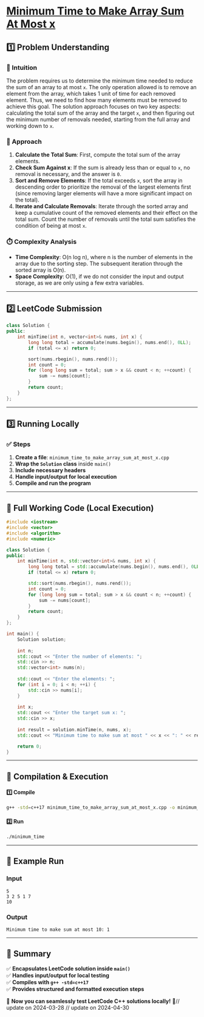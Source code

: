 # **[Minimum Time to Make Array Sum At Most x](https://leetcode.com/problems/minimum-time-to-make-array-sum-at-most-x/description/)**  

## **1️⃣ Problem Understanding**  
### **📌 Intuition**  
The problem requires us to determine the minimum time needed to reduce the sum of an array to at most `x`. The only operation allowed is to remove an element from the array, which takes 1 unit of time for each removed element. Thus, we need to find how many elements must be removed to achieve this goal. The solution approach focuses on two key aspects: calculating the total sum of the array and the target `x`, and then figuring out the minimum number of removals needed, starting from the full array and working down to `x`.

### **🚀 Approach**  
1. **Calculate the Total Sum**: First, compute the total sum of the array elements.
2. **Check Sum Against x**: If the sum is already less than or equal to `x`, no removal is necessary, and the answer is `0`.
3. **Sort and Remove Elements**: If the total exceeds `x`, sort the array in descending order to prioritize the removal of the largest elements first (since removing larger elements will have a more significant impact on the total).
4. **Iterate and Calculate Removals**: Iterate through the sorted array and keep a cumulative count of the removed elements and their effect on the total sum. Count the number of removals until the total sum satisfies the condition of being at most `x`.

### **⏱️ Complexity Analysis**  
- **Time Complexity**: O(n log n), where n is the number of elements in the array due to the sorting step. The subsequent iteration through the sorted array is O(n).
- **Space Complexity**: O(1), if we do not consider the input and output storage, as we are only using a few extra variables.

---  

## **2️⃣ LeetCode Submission**  
```cpp
class Solution {
public:
    int minTime(int n, vector<int>& nums, int x) {
        long long total = accumulate(nums.begin(), nums.end(), 0LL);
        if (total <= x) return 0;

        sort(nums.rbegin(), nums.rend());
        int count = 0;
        for (long long sum = total; sum > x && count < n; ++count) {
            sum -= nums[count];
        }
        return count;
    }
};
```  

---  

## **3️⃣ Running Locally**  
### **✅ Steps**  
1. **Create a file**: `minimum_time_to_make_array_sum_at_most_x.cpp`  
2. **Wrap the `Solution` class** inside `main()`  
3. **Include necessary headers**  
4. **Handle input/output for local execution**  
5. **Compile and run the program**  

---  

## **📝 Full Working Code (Local Execution)**  
```cpp
#include <iostream>
#include <vector>
#include <algorithm>
#include <numeric>

class Solution {
public:
    int minTime(int n, std::vector<int>& nums, int x) {
        long long total = std::accumulate(nums.begin(), nums.end(), 0LL);
        if (total <= x) return 0;

        std::sort(nums.rbegin(), nums.rend());
        int count = 0;
        for (long long sum = total; sum > x && count < n; ++count) {
            sum -= nums[count];
        }
        return count;
    }
};

int main() {
    Solution solution;
    
    int n;
    std::cout << "Enter the number of elements: ";
    std::cin >> n;
    std::vector<int> nums(n);
    
    std::cout << "Enter the elements: ";
    for (int i = 0; i < n; ++i) {
        std::cin >> nums[i];
    }
    
    int x;
    std::cout << "Enter the target sum x: ";
    std::cin >> x;
    
    int result = solution.minTime(n, nums, x);
    std::cout << "Minimum time to make sum at most " << x << ": " << result << std::endl;

    return 0;
}
```  

---  

## **🔧 Compilation & Execution**  
#### **1️⃣ Compile**  
```bash
g++ -std=c++17 minimum_time_to_make_array_sum_at_most_x.cpp -o minimum_time
```  

#### **2️⃣ Run**  
```bash
./minimum_time
```  

---  

## **🎯 Example Run**  
### **Input**  
```
5
3 2 5 1 7
10
```  
### **Output**  
```
Minimum time to make sum at most 10: 1
```  

---  

## **📌 Summary**  
✅ **Encapsulates LeetCode solution inside `main()`**  
✅ **Handles input/output for local testing**  
✅ **Compiles with `g++ -std=c++17`**  
✅ **Provides structured and formatted execution steps**  

🚀 **Now you can seamlessly test LeetCode C++ solutions locally!** 🚀// update on 2024-03-28
// update on 2024-04-30
